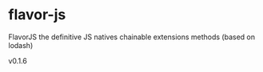 # flavor-js
FlavorJS the definitive JS natives chainable extensions methods (based on lodash)

v0.1.6
